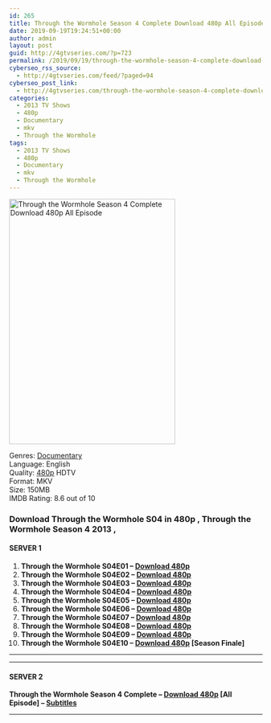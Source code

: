 ```yaml
---
id: 265
title: Through the Wormhole Season 4 Complete Download 480p All Episode
date: 2019-09-19T19:24:51+00:00
author: admin
layout: post
guid: http://4gtvseries.com/?p=723
permalink: /2019/09/19/through-the-wormhole-season-4-complete-download-480p-all-episode/
cyberseo_rss_source:
  - http://4gtvseries.com/feed/?paged=94
cyberseo_post_link:
  - http://4gtvseries.com/through-the-wormhole-season-4-complete-download-480p-all-episode/
categories:
  - 2013 TV Shows
  - 480p
  - Documentary
  - mkv
  - Through the Wormhole
tags:
  - 2013 TV Shows
  - 480p
  - Documentary
  - mkv
  - Through the Wormhole
---
```

<img loading="lazy" class="aligncenter" src="https://4.bp.blogspot.com/-OQfqfwgMyzE/XYPVx2NjC9I/AAAAAAAAAB8/f81jiPBoIXUtDANnvBhiQWvVo4ApFeitgCK4BGAYYCw/s1600/Through%2Bthe%2BWormhole%2BSeason%2B4.jpg" alt="Through the Wormhole Season 4 Complete Download 480p All Episode" width="330" height="488" />

Genres:&nbsp;<a href="http://4gtvseries.com/tag/documentary/" data-wpel-link="internal">Documentary</a>  
Language: English  
Quality:&nbsp;<a href="http://4gtvseries.com/tag/480p/" data-wpel-link="internal">480p</a>&nbsp;HDTV  
Format: MKV  
Size: 150MB  
IMDB Rating: 8.6 out of 10

### **Download Through the Wormhole S04 in 480p , Through the Wormhole Season 4 2013 ,**

#### <span><strong>SERVER 1</strong></span>

  1. **Through the Wormhole S04E01 – <a href="http://slink.dl480p.xyz/ywJs" data-wpel-link="external" target="_blank" rel="nofollow external noopener noreferrer" class="wpel-icon-left"><i class="wpel-icon fa fa-download" aria-hidden="true"></i>Download 480p</a>**
  2. **Through the Wormhole S04E02 – <a href="http://slink.dl480p.xyz/cX1O0i" data-wpel-link="external" target="_blank" rel="nofollow external noopener noreferrer" class="wpel-icon-left"><i class="wpel-icon fa fa-download" aria-hidden="true"></i>Download 480p</a>**
  3. **Through the Wormhole S04E03 – <a href="http://slink.dl480p.xyz/4Ie05wMn" data-wpel-link="external" target="_blank" rel="nofollow external noopener noreferrer" class="wpel-icon-left"><i class="wpel-icon fa fa-download" aria-hidden="true"></i>Download 480p</a>**
  4. **Through the Wormhole S04E04 – <a href="http://slink.dl480p.xyz/LJqxn6" data-wpel-link="external" target="_blank" rel="nofollow external noopener noreferrer" class="wpel-icon-left"><i class="wpel-icon fa fa-download" aria-hidden="true"></i>Download 480p</a>**
  5. **Through the Wormhole S04E05 – <a href="http://slink.dl480p.xyz/JJx3AaF6" data-wpel-link="external" target="_blank" rel="nofollow external noopener noreferrer" class="wpel-icon-left"><i class="wpel-icon fa fa-download" aria-hidden="true"></i>Download 480p</a>**
  6. **Through the Wormhole S04E06 – <a href="http://slink.dl480p.xyz/DPYHqa4" data-wpel-link="external" target="_blank" rel="nofollow external noopener noreferrer" class="wpel-icon-left"><i class="wpel-icon fa fa-download" aria-hidden="true"></i>Download 480p</a>**
  7. **Through the Wormhole S04E07 – <a href="http://slink.dl480p.xyz/9mTDfci" data-wpel-link="external" target="_blank" rel="nofollow external noopener noreferrer" class="wpel-icon-left"><i class="wpel-icon fa fa-download" aria-hidden="true"></i>Download 480p</a>**
  8. **Through the Wormhole S04E08 – <a href="http://slink.dl480p.xyz/beHrVSmv" data-wpel-link="external" target="_blank" rel="nofollow external noopener noreferrer" class="wpel-icon-left"><i class="wpel-icon fa fa-download" aria-hidden="true"></i>Download 480p</a>**
  9. **Through the Wormhole S04E09 – <a href="http://slink.dl480p.xyz/A9nxgcC" data-wpel-link="external" target="_blank" rel="nofollow external noopener noreferrer" class="wpel-icon-left"><i class="wpel-icon fa fa-download" aria-hidden="true"></i>Download 480p</a>**
 10. **Through the Wormhole S04E10 – <a href="http://slink.dl480p.xyz/k2umtANy" data-wpel-link="external" target="_blank" rel="nofollow external noopener noreferrer" class="wpel-icon-left"><i class="wpel-icon fa fa-download" aria-hidden="true"></i>Download 480p</a> [Season Finale]**

* * *

* * *

#### <span><strong>SERVER 2</strong></span>

**Through the Wormhole Season 4 Complete – <a href="http://dl480p.xyz/500/" data-wpel-link="external" target="_blank" rel="nofollow external noopener noreferrer" class="wpel-icon-left"><i class="wpel-icon fa fa-download" aria-hidden="true"></i>Download 480p</a> [All Episode] – <a href="https://subscene.com/subtitles/through-the-wormhole-fourth-season" data-wpel-link="external" target="_blank" rel="nofollow external noopener noreferrer" class="wpel-icon-left"><i class="wpel-icon fa fa-download" aria-hidden="true"></i>Subtitles</a>**

* * *

<div align="center">
</div>